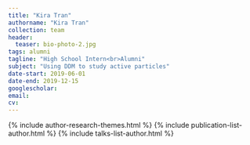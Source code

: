 ```yaml
---
title: "Kira Tran"
authorname: "Kira Tran"
collection: team
header:
  teaser: bio-photo-2.jpg
tags: alumni
tagline: "High School Intern<br>Alumni"
subject: "Using DDM to study active particles"
date-start: 2019-06-01
date-end: 2019-12-15
googlescholar: 
email: 
cv: 
---
```


<p align= "justify">

{% include author-research-themes.html %}
{% include publication-list-author.html %}
{% include talks-list-author.html %}
